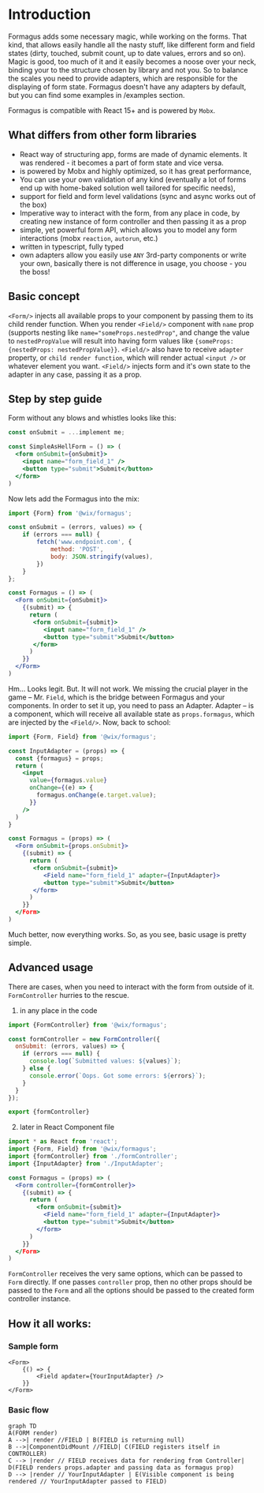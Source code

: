 # Introduction

Formagus adds some necessary magic, while working on the forms. That kind, that allows easily handle all
the nasty stuff, like different form and field states (dirty, touched, submit count, up to date values, errors and so on). Magic is good, too much of it and it easily becomes
a noose over your neck, binding your to the structure chosen by library and not you. So to balance the scales you need to provide adapters, which are responsible for the displaying of form state.
Formagus doesn't have any adapters by default, but you can find some examples in /examples section.

Formagus is compatible with React 15+ and is powered by `Mobx`.

## What differs from other form libraries

* React way of structuring app, forms are made of dynamic elements.
 It was rendered - it becomes a part of form state and vice versa.
* is powered by Mobx and highly optimized, so it has great performance,
* You can use your own validation of any kind (eventually a lot of forms end up with home-baked solution well tailored for specific needs),
* support for field and form level validations (sync and async works out of the box)
* Imperative way to interact with the form, from any place in code, by creating new instance of form controller and then
 passing it as a prop
* simple, yet powerful form API, which allows you to model any form interactions (mobx `reaction`, `autorun`, etc.)
* written in typescript, fully typed
* own adapters allow you easily use `ANY` 3rd-party components or write your own, basically there is not difference in usage, you choose - you the boss!

## Basic concept

`<Form/>` injects all available props to your component by passing them to its child render function.
When you render `<Field/>` component with `name` prop (supports nesting like `name="someProps.nestedProp"`, and change the value to
`nestedPropValue` will result into having form values like `{someProps: {nestedProps: nestedPropValue}}`. `<Field/>` also
have to receive `adapter` property, or `child render function`, which will render actual `<input />` or whatever element you want.
`<Field/>` injects form and it's own state to the adapter in any case, passing it as a prop.

## Step by step guide

Form without any blows and whistles looks like this:

```jsx
const onSubmit = ...implement me;

const SimpleAsHellForm = () => (
  <form onSubmit={onSubmit}>
    <input name="form_field_1" />
    <button type="submit">Submit</button>
  </form>
)
```

Now lets add the Formagus into the mix:

```jsx
import {Form} from '@wix/formagus';

const onSubmit = (errors, values) => {
    if (errors === null) {
        fetch('www.endpoint.com', {
            method: 'POST',
            body: JSON.stringify(values),
        })
    }
};

const Formagus = () => (
  <Form onSubmit={onSubmit}>
    {(submit) => {
      return (
       <form onSubmit={submit}>
          <input name="form_field_1" />
          <button type="submit">Submit</button>
       </form>
      )
    }}
  </Form>
)
```

Hm... Looks legit. But. It will not work. We missing the crucial player in the game – Mr. `Field`, which is the bridge
between Formagus and your components. In order to set it up, you need to pass an Adapter.
Adapter – is a component, which will receive all available state as `props.formagus`, which
are injected by the `<Field/>`. Now, back to school:

```jsx
import {Form, Field} from '@wix/formagus';

const InputAdapter = (props) => {
  const {formagus} = props;
  return (
    <input
      value={formagus.value}
      onChange={(e) => {
        formagus.onChange(e.target.value);
      }}
    />
  )
}

const Formagus = (props) => (
  <Form onSubmit={props.onSubmit}>
    {(submit) => {
      return (
       <form onSubmit={submit}>
          <Field name="form_field_1" adapter={InputAdapter}>
          <button type="submit">Submit</button>
       </form>
      )
    }}
  </Form>
)
```

Much better, now everything works. So, as you see, basic usage is pretty simple.

## Advanced usage

There are cases, when you need to interact with the form from outside of it. `FormController` hurries to the rescue.

1. in any place in the code

```jsx
import {FormController} from '@wix/formagus';

const formController = new FormController({
  onSubmit: (errors, values) => {
    if (errors === null) {
      console.log(`Submitted values: ${values}`);
    } else {
      console.error(`Oops. Got some errors: ${errors}`);
    }
  }
});

export {formController}
```

2. later in React Component file

```jsx
import * as React from 'react';
import {Form, Field} from '@wix/formagus';
import {formController} from './formController';
import {InputAdapter} from './InputAdapter';

const Formagus = (props) => (
  <Form controller={formController}>
    {(submit) => {
      return (
        <form onSubmit={submit}>
          <Field name="form_field_1" adapter={InputAdapter}>
          <button type="submit">Submit</button>
        </form>
      )
    }}
  </Form>
)
```

`FormController` receives the very same options, which can be passed to `Form` directly. If one passes `controller` prop,
then no other props should be passed to the `Form` and all the options should be passed to the created form controller instance.

## How it all works:

### Sample form
```tsx
<Form>
	{() => {
		<Field apdater={YourInputAdapter} />
	}}
</Form>
```
### Basic flow
```mermaid
graph TD
A(FORM render)
A -->| render //FIELD | B(FIELD is returning null)
B -->|ComponentDidMount //FIELD| C(FIELD registers itself in CONTROLLER)
C --> |render // FIELD receives data for rendering from Controller| D(FIELD renders props.adapter and passing data as formagus prop)
D --> |render // YourInputAdapter | E(Visible component is being rendered // YourInputAdapter passed to FIELD)
```


